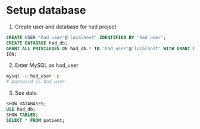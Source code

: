 # Setup database

1. Create user and database for had project

```sql
CREATE USER 'had_user'@'localhost' IDENTIFIED BY 'had_user';
CREATE DATABASE had_db;
GRANT ALL PRIVILEGES ON had_db.* TO 'had_user'@'localhost' WITH GRANT OPT
ION;
```

2. Enter MySQL as had_user

```bash
mysql -u had_user -p
# password is had_user
```

3. See data

```sql
SHOW DATABASES;
USE had_db;
SHOW TABLES;
SELECT * FROM patient;
```

